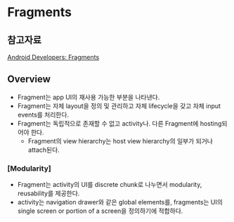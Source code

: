 # Fragments
## 참고자료
[Android Developers: Fragments](https://developer.android.com/guide/fragments)

## Overview
- Fragment는 app UI의 재사용 가능한 부분을 나타낸다.
- Fragment는 자체 layout을 정의 및 관리하고 자체 lifecycle을 갖고 자체 input events를 처리한다.
- Fragment는 독립적으로 존재할 수 없고 activity나. 다른 Fragment에 hosting되어야 한다.
  - Fragment의 view hierarchy는 host view hierarchy의 일부가 되거나 attach된다.

### [Modularity]
- Fragment는 activity의 UI를 discrete chunk로 나누면서 modularity, reusability를 제공한다.
- activity는 navigation drawer와 같은 global elements를, fragments는 UI의 single screen or portion of a screen을 정의하기에 적합하다.
